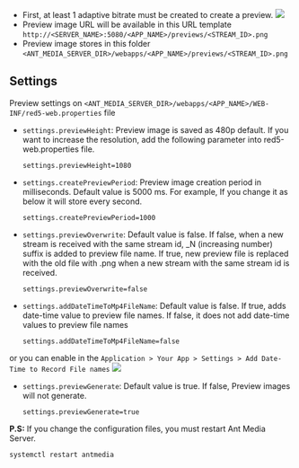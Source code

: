 * First, at least 1 adaptive bitrate must be created to create a preview.
![](https://raw.githubusercontent.com/wiki/ant-media/Ant-Media-Server/images/preview_1.png)
* Preview image URL will be available in this URL template `http://<SERVER_NAME>:5080/<APP_NAME>/previews/<STREAM_ID>.png`
* Preview image stores in this folder `<ANT_MEDIA_SERVER_DIR>/webapps/<APP_NAME>/previews/<STREAM_ID>.png`

## Settings

Preview settings on `<ANT_MEDIA_SERVER_DIR>/webapps/<APP_NAME>/WEB-INF/red5-web.properties` file

* `settings.previewHeight`: Preview image is saved as 480p default. If you want to increase the resolution, add the following parameter into red5-web.properties file.

    `settings.previewHeight=1080`

* `settings.createPreviewPeriod`: Preview image creation period in milliseconds. Default value is 5000 ms.
For example, If you change it as below it will store every second.

    `settings.createPreviewPeriod=1000`

* `settings.previewOverwrite`: Default value is false. If false, when a new stream is received with the same stream id, _N (increasing number) suffix is added to preview file name. If true, new preview file is replaced with the old file with .png when a new stream with the same stream id is received.

    `settings.previewOverwrite=false`

* `settings.addDateTimeToMp4FileName`: Default value is false. If true, adds date-time value to preview file names. If false, it does not add date-time values to preview file names

    `settings.addDateTimeToMp4FileName=false`

or you can enable in the `Application > Your App > Settings > Add Date-Time to Record File names`
![](https://raw.githubusercontent.com/wiki/ant-media/Ant-Media-Server/images/preview_2.png)

* `settings.previewGenerate`: Default value is true. If false, Preview images will not generate.

    `settings.previewGenerate=true`

**P.S:** If you change the configuration files, you must restart Ant Media Server.

`systemctl restart antmedia`

